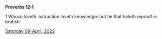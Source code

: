**Proverbs 12:1**

1 Whoso loveth instruction loveth knowledge: but he that hateth reproof is brutish.

[Saturday 09-April, 2022](https://t.me/s/daily_scripture)
